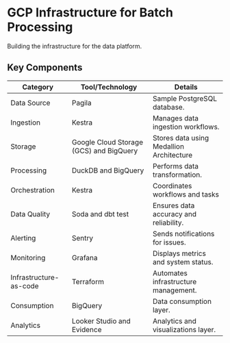 # GCP Infrastructure for Batch Processing

Building the infrastructure for the data platform.

## Key Components

| **Category**           | **Tool/Technology**                     | **Details**                              |
|------------------------|-----------------------------------------|------------------------------------------|
| Data Source            | Pagila                                  | Sample PostgreSQL database.              |
| Ingestion              | Kestra                                  | Manages data ingestion workflows.        |
| Storage                | Google Cloud Storage (GCS) and BigQuery | Stores data using Medallion Architecture |
| Processing             | DuckDB and BigQuery                     | Performs data transformation.            |
| Orchestration          | Kestra                                  | Coordinates workflows and tasks          |
| Data Quality           | Soda and dbt test                       | Ensures data accuracy and reliability.   |
| Alerting               | Sentry                                  | Sends notifications for issues.          |
| Monitoring             | Grafana                                 | Displays metrics and system status.      |
| Infrastructure-as-code | Terraform                               | Automates infrastructure management.     |
| Consumption            | BigQuery                                | Data consumption layer.                  |
| Analytics              | Looker Studio and Evidence              | Analytics and visualizations layer.      |
